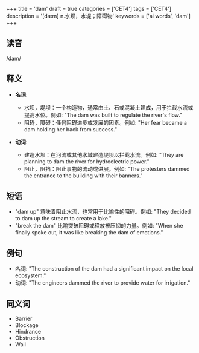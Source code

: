 +++
title = 'dam'
draft = true
categories = ['CET4']
tags = ['CET4']
description = '[dæm] n.水坝，水堤；障碍物'
keywords = ['ai words', 'dam']
+++

## 读音
/dam/

## 释义
- **名词**:
   - 水坝，堤坝：一个构造物，通常由土、石或混凝土建成，用于拦截水流或提高水位。例如: "The dam was built to regulate the river's flow."
   - 阻碍，障碍：任何阻碍进步或发展的因素。例如: "Her fear became a dam holding her back from success."

- **动词**:
   - 建造水坝：在河流或其他水域建造堤坝以拦截水流。例如: "They are planning to dam the river for hydroelectric power."
   - 阻止，阻挡：阻止事物的流动或进展。例如: "The protesters dammed the entrance to the building with their banners."

## 短语
- "dam up" 意味着阻止水流，也常用于比喻性的阻碍。例如: "They decided to dam up the stream to create a lake."
- "break the dam" 比喻突破阻碍或释放被压抑的力量。例如: "When she finally spoke out, it was like breaking the dam of emotions."

## 例句
- 名词: "The construction of the dam had a significant impact on the local ecosystem."
- 动词: "The engineers dammed the river to provide water for irrigation."

## 同义词
- Barrier
- Blockage
- Hindrance
- Obstruction
- Wall
